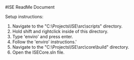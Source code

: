 #ISE ReadMe Document

Setup instructions:

1. Navigate to the "C:\Projects\ISE\src\scripts" directory.
2. Hold shift and rightclick inside of this directory.
3. Type 'enviro' and press enter.
4. Follow the 'enviro' instructions.'
5. Navigate to the "C:\Projects\ISE\src\core\build" directory.
6. Open the ISECore.sln file.
